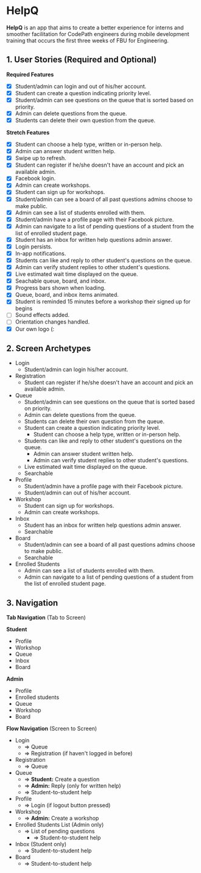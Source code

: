 
# HelpQ

**HelpQ** is an app that aims to create a better experience for interns and smoother facilitation for CodePath engineers during mobile development training that occurs the first three weeks of FBU for Engineering.

## 1. User Stories (Required and Optional)

**Required Features**
 
- [x] Student/admin can login and out of his/her account. 
- [x] Student can create a question indicating priority level. 
- [x] Student/admin can see questions on the queue that is sorted based on priority.
- [x] Admin can delete questions from the queue.
- [x] Students can delete their own question from the queue.   

**Stretch Features**

- [x] Student can choose a help type, written or in-person help. 
- [x] Admin can answer student written help.
- [x] Swipe up to refresh. 
- [x] Student can register if he/she doesn't have an account and pick an available admin. 
- [x] Facebook login. 
- [x] Admin can create workshops.
- [x] Student can sign up for workshops.    
- [x] Student/admin can see a board of all past questions admins choose to make public.
- [x] Admin can see a list of students enrolled with them.
- [x] Student/admin have a profile page with their Facebook picture.
- [x] Admin can navigate to a list of pending questions of a student from the list of enrolled student page.
- [x] Student has an inbox for written help questions admin answer.
- [x] Login persists.
- [x] In-app notifications.
- [x] Students can like and reply to other student's questions on the queue.
- [x] Admin can verify student replies to other student's questions.
- [x] Live estimated wait time displayed on the queue.
- [x] Seachable queue, board, and inbox.    
- [x] Progress bars shown when loading. 
- [x] Queue, board, and inbox items animated.
- [x] Student is reminded 15 minutes before a workshop their signed up for begins
- [ ] Sound effects added.   
- [ ] Orientation changes handled.
- [x] Our own logo (: 

## 2. Screen Archetypes

 * Login
   * Student/admin can login his/her account.
 * Registration
   * Student can register if he/she doesn't have an account and pick an available admin. 
 * Queue
    * Student/admin can see questions on the queue that is sorted based on priority.
    * Admin can delete questions from the queue.
    * Students can delete their own question from the queue.
    * Student can create a question indicating priority level.
      * Student can choose a help type, written or in-person help. 
    * Students can like and reply to other student's questions on the queue.
      * Admin can answer student written help.
      * Admin can verify student replies to other student's questions.
    * Live estimated wait time displayed on the queue.
    * Searchable
 * Profile
    * Student/admin have a profile page with their Facebook picture.
    * Student/admin can out of his/her account. 
 * Workshop
    * Student can sign up for workshops. 
    * Admin can create workshops.
 * Inbox
    * Student has an inbox for written help questions admin answer.
    * Searchable
 * Board
    * Student/admin can see a board of all past questions admins choose to make public.
    * Searchable
 * Enrolled Students
    * Admin can see a list of students enrolled with them.
    * Admin can navigate to a list of pending questions of a student from the list of enrolled student page.

## 3. Navigation

**Tab Navigation** (Tab to Screen)

 **Student**
 * Profile
 * Workshop
 * Queue
 * Inbox
 * Board

**Admin**
 * Profile
 * Enrolled students 
 * Queue
 * Workshop
 * Board

**Flow Navigation** (Screen to Screen)

 * Login
   * => Queue
   * => Registration (if haven't logged in before)
 * Registration
   * => Queue
* Queue
   * => **Student:** Create a question
   * => **Admin:** Reply (only for written help)
   * => Student-to-student help
* Profile
   * => Login (if logout button pressed)
* Workshop
   * => **Admin:** Create a workshop
* Enrolled Students List (Admin only)
   * => List of pending questions
      * => Student-to-student help
* Inbox (Student only)
   * => Student-to-student help
* Board
   * => Student-to-student help
